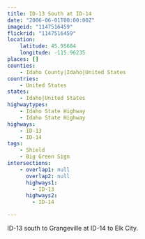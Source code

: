 ```yaml
---
title: ID-13 South at ID-14
date: "2006-06-01T00:00:00Z"
imageid: "1147516459"
flickrid: "1147516459"
location:
    latitude: 45.95684
    longitude: -115.96235
places: []
counties:
    - Idaho County|Idaho|United States
countries:
    - United States
states:
    - Idaho|United States
highwaytypes:
    - Idaho State Highway
    - Idaho State Highway
highways:
    - ID-13
    - ID-14
tags:
    - Shield
    - Big Green Sign
intersections:
    - overlap1: null
      overlap2: null
      highways1:
        - ID-13
      highways2:
        - ID-14

---
```

ID-13 south to Grangeville at ID-14 to Elk City.